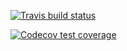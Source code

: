  <!-- badges: start -->
  [![Travis build status](https://travis-ci.org/yufei-wang/stat302package.svg?branch=master)](https://travis-ci.com/yufei-wang/stat302package)
  <!-- badges: end -->


<!-- badges: start -->
  [![Codecov test coverage](https://codecov.io/gh/yufei-wang/stat302package/branch/master/graph/badge.svg)](https://codecov.io/gh/yufei-wang/stat302package?branch=master)
  <!-- badges: end -->

